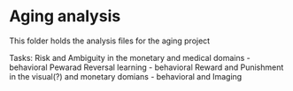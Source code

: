 # Aging analysis
This folder holds the analysis files for the aging project

Tasks:
Risk and Ambiguity in the monetary and medical domains - behavioral
Pewarad Reversal learning - behavioral
Reward and Punishment in the visual(?) and monetary domians - behavioral and Imaging
